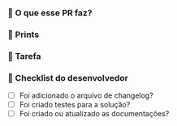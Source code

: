 ### 🔨 O que esse PR faz?

<!--
Remova esse comentário e descreva aqui qual o objetivo desse PR.
-->

### 📗 Prints

<!--
Prints
-->

### 📗 Tarefa

<!--
Tarefa
-->

### 📗 Checklist do desenvolvedor

- [ ] Foi adicionado o arquivo de changelog?
- [ ] Foi criado testes para a solução?
- [ ] Foi criado ou atualizado as documentações?
